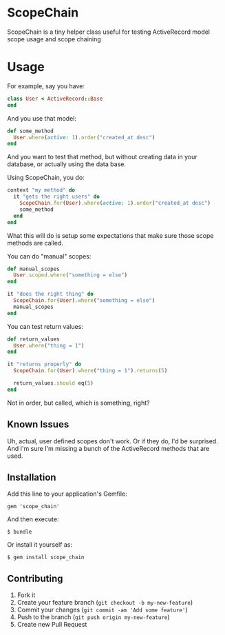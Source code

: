# ScopeChain

ScopeChain is a tiny helper class useful for testing ActiveRecord model scope usage
and scope chaining

# Usage

For example, say you have:
```ruby
class User < ActiveRecord::Base
end
```

And you use that model:
```ruby
def some_method
  User.where(active: 1).order("created_at desc")
end
```

And you want to test that method, but without creating data in your database,
or actually using the data base.

Using ScopeChain, you do:
```ruby
context "my method" do
  it "gets the right users" do
    ScopeChain.for(User).where(active: 1).order("created_at desc")
    some_method
  end
end
```

What this will do is setup some expectations that make sure those scope methods are called.

You can do "manual" scopes:
```ruby
def manual_scopes
  User.scoped.where("something = else")
end

it "does the right thing" do
  ScopeChain.for(User).where("something = else")
  manual_scopes
end
```

You can test return values:
```ruby
def return_values
  User.where("thing = 1")
end

it "returns properly" do
  ScopeChain.for(User).where("thing = 1").returns(5)

  return_values.should eq(5)
end
```

Not in order, but called, which is something, right?

## Known Issues

Uh, actual, user defined scopes don't work. Or if they do, I'd be surprised.  And I'm sure I'm
missing a bunch of the ActiveRecord methods that are used.

## Installation

Add this line to your application's Gemfile:

    gem 'scope_chain'

And then execute:

    $ bundle

Or install it yourself as:

    $ gem install scope_chain

## Contributing

1. Fork it
2. Create your feature branch (`git checkout -b my-new-feature`)
3. Commit your changes (`git commit -am 'Add some feature'`)
4. Push to the branch (`git push origin my-new-feature`)
5. Create new Pull Request
